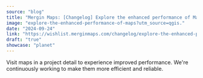 ```yaml
---
source: "blog"
title: "Mergin Maps: [Changelog] Explore the enhanced performance of Maps 🛠️"
image: "explore-the-enhanced-performance-of-maps?utm_source=qgis."
date: "2024-09-24"
link: "https://wishlist.merginmaps.com/changelog/explore-the-enhanced-performance-of-maps?utm_source=qgis"
draft: "true"
showcase: "planet"
---
```


<p>Visit maps in a project detail to experience improved performance. We're continuously working to make them more efficient and reliable.</p>
